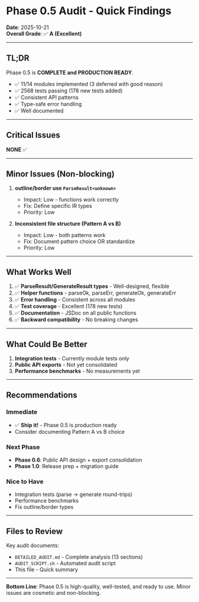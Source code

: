 # Phase 0.5 Audit - Quick Findings

**Date**: 2025-10-21  
**Overall Grade**: ✅ **A (Excellent)**

---

## TL;DR

Phase 0.5 is **COMPLETE and PRODUCTION READY**.

- ✅ 11/14 modules implemented (3 deferred with good reason)
- ✅ 2568 tests passing (178 new tests added)
- ✅ Consistent API patterns
- ✅ Type-safe error handling
- ✅ Well documented

---

## Critical Issues

**NONE** ✅

---

## Minor Issues (Non-blocking)

1. **outline/border use `ParseResult<unknown>`**
   - Impact: Low - functions work correctly
   - Fix: Define specific IR types
   - Priority: Low

2. **Inconsistent file structure (Pattern A vs B)**
   - Impact: Low - both patterns work
   - Fix: Document pattern choice OR standardize
   - Priority: Low

---

## What Works Well

1. ✅ **ParseResult/GenerateResult types** - Well-designed, flexible
2. ✅ **Helper functions** - parseOk, parseErr, generateOk, generateErr
3. ✅ **Error handling** - Consistent across all modules
4. ✅ **Test coverage** - Excellent (178 new tests)
5. ✅ **Documentation** - JSDoc on all public functions
6. ✅ **Backward compatibility** - No breaking changes

---

## What Could Be Better

1. **Integration tests** - Currently module tests only
2. **Public API exports** - Not yet consolidated
3. **Performance benchmarks** - No measurements yet

---

## Recommendations

### Immediate
- ✅ **Ship it!** - Phase 0.5 is production ready
- Consider documenting Pattern A vs B choice

### Next Phase
- **Phase 0.6**: Public API design + export consolidation
- **Phase 1.0**: Release prep + migration guide

### Nice to Have
- Integration tests (parse → generate round-trips)
- Performance benchmarks
- Fix outline/border types

---

## Files to Review

Key audit documents:
- `DETAILED_AUDIT.md` - Complete analysis (13 sections)
- `AUDIT_SCRIPT.sh` - Automated audit script
- This file - Quick summary

---

**Bottom Line**: Phase 0.5 is high-quality, well-tested, and ready to use. Minor issues are cosmetic and non-blocking.

